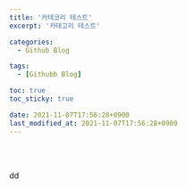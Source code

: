 ```yaml
---
title: '카테코리 테스트'
excerpt: '카테고리 테스트'

categories:
  - Github Blog

tags:
  - [Githubb Blog]

toc: true
toc_sticky: true

date: 2021-11-07T17:56:28+0900
last_modified_at: 2021-11-07T17:56:28+0900
---
```


<br>
<br>

dd
